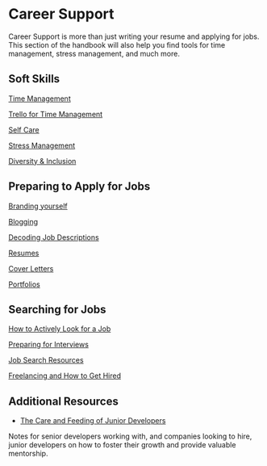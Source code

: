 # Career Support

Career Support is more than just writing your resume and applying for jobs. This section of the handbook will also help you find tools for time management, stress management, and much more.

## Soft Skills

[Time Management](/handbook/career/modules/soft-skills/lessons/time-management/lecture/time)

[Trello for Time Management](/handbook/career/modules/soft-skills/lessons/time-management/lecture/trello)

[Self Care](/handbook/career/modules/soft-skills/lessons/self-care/lecture/health)

[Stress Management](/handbook/career/modules/soft-skills/lessons/stress-management/lecture/stress)

[Diversity & Inclusion](/handbook/career/modules/soft-skills/lessons/diversity/lecture/diversity-inclusion)

## Preparing to Apply for Jobs

[Branding yourself](/handbook/career/modules/job-prep/lessons/branding/lecture/branding-yourself)

[Blogging](/handbook/career/modules/job-prep/lessons/blogging/lecture/blogging)

[Decoding Job Descriptions](/handbook/career/modules/job-prep/lessons/decoding/lecture/decoding-job-desc)

[Resumes](/handbook/career/modules/job-prep/lessons/resumes/lecture/resumes)

[Cover Letters](/handbook/career/modules/job-prep/lessons/cover-letters/lecture/cover-letters)

[Portfolios](/handbook/career/modules/job-prep/lessons/portfolios/lecture/portfolios)


## Searching for Jobs

[How to Actively Look for a Job](/handbook/career/modules/job-search/lessons/actively-looking/lecture/actively-looking)

[Preparing for Interviews](/handbook/career/modules/job-search/lessons/interviewing/lecture/interviews)

[Job Search Resources](/handbook/career/modules/job-search/lessons/job-resources/lecture/job-resources)

[Freelancing and How to Get Hired](/handbook/career/modules/job-search/lessons/freelance/lecture/freelance)

## Additional Resources

- [The Care and Feeding of Junior Developers](/handbook/career/mentorship)

Notes for senior developers working with, and companies looking to hire, junior developers on how to foster their growth and provide valuable mentorship.

